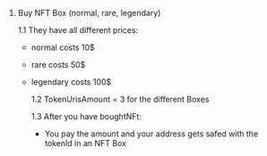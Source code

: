 1. Buy NFT Box (normal, rare, legendary)

   1.1 They have all different prices:

   - normal costs 10$
   - rare costs 50$
   - legendary costs 100$

     1.2 TokenUrisAmount = 3 for the different Boxes

     1.3 After you have boughtNFt:

     - You pay the amount and your address gets safed with the tokenId in an NFT Box
